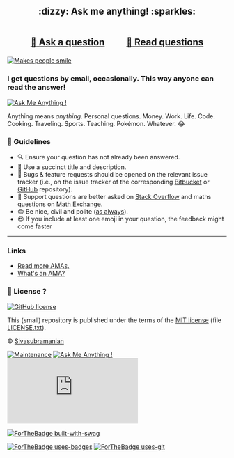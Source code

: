 
<h2 align="center">
:dizzy: Ask me anything! :sparkles:<br><br>

<a href="../../issues/new">:speech_balloon: Ask a question</a> &nbsp;&nbsp;&nbsp;&nbsp;&nbsp;&nbsp;&nbsp;&nbsp; <a href="../../issues?q=is%3Aissue+is%3Aclosed+sort%3Aupdated-desc">:book: Read questions</a>
</h2>

 [![Makes people smile](https://forthebadge.com/images/badges/makes-people-smile.svg)](https://github.com/iamsivab)

### I get questions by email, occasionally. This way anyone can read the answer!

[![Ask Me Anything !](https://img.shields.io/badge/Ask%20me-anything-1abc9c.svg)](https://GitHub.com/iamsivab/ama)

Anything means *anything*. Personal questions. Money. Work. Life. Code.
Cooking. Traveling. Sports. Teaching. Pokémon. Whatever. :joy:

### :memo: Guidelines

 - :mag: Ensure your question has not already been answered.
 - :memo: Use a succinct title and description.
 - :bug: Bugs & feature requests should be opened on the relevant issue tracker (i.e., on the issue tracker of the corresponding [Bitbucket](https://bitbucket.org/lbesson/) or [GitHub](https://github.com/iamsivab) repository).
 - :signal_strength: Support questions are better asked on [Stack Overflow](https://stackoverflow.com/) and maths questions on [Math Exchange](https://math.stackexchange.com/).
 - :blush: Be nice, civil and polite ([as always](http://contributor-covenant.org/version/1/4/)).
 - :heart_eyes: If you include at least one emoji in your question, the feedback might come faster

----

### Links

 - [Read more AMAs.](https://github.com/sindresorhus/amas)
 - [What's an AMA?](https://en.wikipedia.org/wiki/Reddit#IAmA_and_AMA)

### :scroll: License ? 

[![GitHub license](https://img.shields.io/github/license/iamsivab/ama.svg)](https://github.com/iamsivab/ama/blob/master/LICENSE)

This (small) repository is published under the terms of the [MIT license](http://lbesson.mit-license.org/) (file [LICENSE.txt](LICENSE.txt)).

© [Sivasubramanian](https://GitHub.com/iamsivab)

[![Maintenance](https://img.shields.io/badge/Maintenance%3F-Yes-green.svg)](https://GitHub.com/iamsivab/ama/graphs/commit-activity)
[![Ask Me Anything !](https://img.shields.io/badge/Ask%20me-anything-1abc9c.svg)](https://GitHub.com/Naereen/ama)
[![Analytics](https://ga-beacon.appspot.com/UA-38514290-17/github.com/iamsivab/ama/README.md?pixel)](https://GitHub.com/iamsivab/ama/)

[![ForTheBadge built-with-swag](http://ForTheBadge.com/images/badges/built-with-swag.svg)](https://GitHub.com/iamsivab/)

[![ForTheBadge uses-badges](http://ForTheBadge.com/images/badges/uses-badges.svg)](http://ForTheBadge.com)
[![ForTheBadge uses-git](http://ForTheBadge.com/images/badges/uses-git.svg)](https://GitHub.com/)

